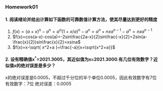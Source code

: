 ### Homework01
#### 1. 阅读绪论并给出计算如下函数的可靠数值计算方法，使其尽量达到更好的精度
1. $f(x)=(a+x)^n-a^n=a^n(1+x/a)^n-a^n=a^n+nxa^{n-1}-a^n=nxa^{n-1}$
2. $f(x)=cos(a-x)-cos(a)=-2sin\frac{2a-x}{2}sin\frac{-x}{2}=2sin(a-\frac{x}{2})sin\frac{x}{2}=xsina$
3. $f(x)=x-\sqrt{ x^2+a }=\frac{-a}{x+\sqrt{x^2+a}}$

#### 2. 设有精确值x<sup>\*</sup>=2021.3005，其近似值为x=2021.3000.有几位有效数字？近似值x的绝对误差是多少？
x的绝对误差是0.0005，不超过千分位的半个单位0.0005，因此有效数字有7位
有效数字：7位
绝对误差：0.0005



